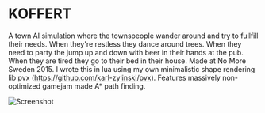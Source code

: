 # KOFFERT
A town AI simulation where the townspeople wander around and try to fullfill their needs. When they're restless they dance around trees. When they need to party the jump up and down with beer in their hands at the pub. When they are tired they go to their bed in their house. Made at No More Sweden 2015. I wrote this in lua using my own minimalistic shape rendering lib pvx (https://github.com/karl-zylinski/pvx). Features massively non-optimized gamejam made A* path finding.

![Screenshot](http://zylinski.se/images/koffert.jpg)
